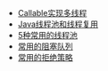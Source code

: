 - <a href="../../pages/concurrent/threads/Callable实现多线程.md">Callable实现多线程</a>
- <a href="../../pages/concurrent/threads/Java线程池和线程复用.md">Java线程池和线程复用</a>
- <a href="../../pages/concurrent/threads/5种常用的线程池.md">5种常用的线程池</a>
- <a href="../../pages/concurrent/threads/常用的阻塞队列.md">常用的阻塞队列</a>
- <a href="../../pages/concurrent/threads/常用的拒绝策略.md">常用的拒绝策略</a>

